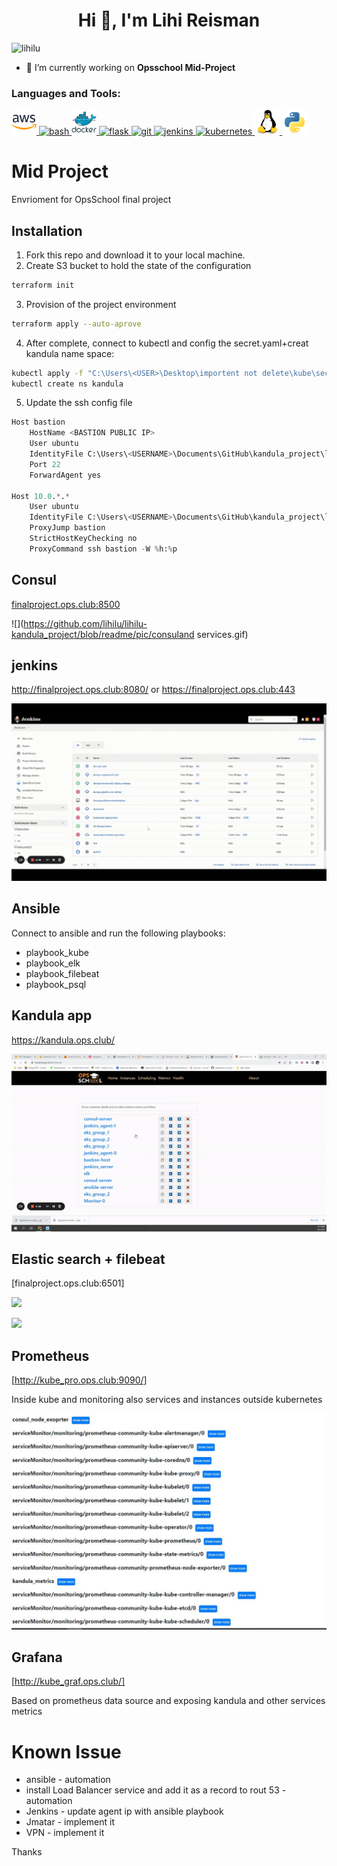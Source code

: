 <h1 align="center">Hi 👋, I'm Lihi Reisman</h1>
<p align="left"> <img src="https://komarev.com/ghpvc/?username=lihilu&label=Profile%20views&color=0e75b6&style=flat" alt="lihilu" /> </p>

- 🔭 I’m currently working on **Opsschool Mid-Project**

<h3 align="left">Languages and Tools:</h3>
<p align="left"> <a href="https://aws.amazon.com" target="_blank" rel="noreferrer"> <img src="https://raw.githubusercontent.com/devicons/devicon/master/icons/amazonwebservices/amazonwebservices-original-wordmark.svg" alt="aws" width="40" height="40"/> </a> <a href="https://www.gnu.org/software/bash/" target="_blank" rel="noreferrer"> <img src="https://www.vectorlogo.zone/logos/gnu_bash/gnu_bash-icon.svg" alt="bash" width="40" height="40"/> </a> <a href="https://www.docker.com/" target="_blank" rel="noreferrer"> <img src="https://raw.githubusercontent.com/devicons/devicon/master/icons/docker/docker-original-wordmark.svg" alt="docker" width="40" height="40"/> </a> <a href="https://flask.palletsprojects.com/" target="_blank" rel="noreferrer"> <img src="https://www.vectorlogo.zone/logos/pocoo_flask/pocoo_flask-icon.svg" alt="flask" width="40" height="40"/> </a> <a href="https://git-scm.com/" target="_blank" rel="noreferrer"> <img src="https://www.vectorlogo.zone/logos/git-scm/git-scm-icon.svg" alt="git" width="40" height="40"/> </a> <a href="https://www.jenkins.io" target="_blank" rel="noreferrer"> <img src="https://www.vectorlogo.zone/logos/jenkins/jenkins-icon.svg" alt="jenkins" width="40" height="40"/> </a> <a href="https://kubernetes.io" target="_blank" rel="noreferrer"> <img src="https://www.vectorlogo.zone/logos/kubernetes/kubernetes-icon.svg" alt="kubernetes" width="40" height="40"/> </a> <a href="https://www.linux.org/" target="_blank" rel="noreferrer"> <img src="https://raw.githubusercontent.com/devicons/devicon/master/icons/linux/linux-original.svg" alt="linux" width="40" height="40"/> </a> <a href="https://www.python.org" target="_blank" rel="noreferrer"> <img src="https://raw.githubusercontent.com/devicons/devicon/master/icons/python/python-original.svg" alt="python" width="40" height="40"/> </a> </p>


# Mid Project

Envrioment for OpsSchool final project
## Installation

1. Fork this repo and download it to your local machine.
2. Create S3 bucket to hold the state of the configuration 

```bash
terraform init
```
3. Provision of the project environment

```bash
terraform apply --auto-aprove
```
4. After complete, connect to kubectl and config the secret.yaml+creat kandula name space:
```bash
kubectl apply -f "C:\Users\<USER>\Desktop\importent not delete\kube\secret.yaml"
kubectl create ns kandula
```
5. Update the ssh config file

```python
Host bastion
    HostName <BASTION PUBLIC IP>
    User ubuntu
    IdentityFile C:\Users\<USERNAME>\Documents\GitHub\kandula_project\lihilu-kandula_project\project_instance_key.pem
    Port 22
    ForwardAgent yes

Host 10.0.*.*
    User ubuntu
    IdentityFile C:\Users\<USERNAME>\Documents\GitHub\kandula_project\lihilu-kandula_project/project_instance_key.pem
    ProxyJump bastion
    StrictHostKeyChecking no
    ProxyCommand ssh bastion -W %h:%p
```

## Consul
[finalproject.ops.club:8500](http://finalproject.ops.club:8500/)

![](https://github.com/lihilu/lihilu-kandula_project/blob/readme/pic/consuland services.gif)

## jenkins
http://finalproject.ops.club:8080/ or https://finalproject.ops.club:443

![](https://github.com/lihilu/lihilu-kandula_project/blob/readme/pic/jenkins.gif)

## Ansible

Connect to ansible and run the following playbooks:
* playbook_kube
* playbook_elk
* playbook_filebeat
* playbook_psql

## Kandula app
https://kandula.ops.club/

![](https://github.com/lihilu/lihilu-kandula_project/blob/readme/pic/kandukla-stopinstance.gif)

## Elastic search + filebeat
[finalproject.ops.club:6501]

![](https://github.com/lihilu/lihilu-kandula_project/blob/readme/pic/ElasticSearch.gif)

![](https://github.com/lihilu/lihilu-kandula_project/blob/readme/pic/Discover-Elastic-27-July-2022.gif)

## Prometheus
[http://kube_pro.ops.club:9090/]

Inside kube and monitoring also services and instances outside kubernetes

![](https://github.com/lihilu/lihilu-kandula_project/blob/readme/pic/PromOnKubewithEc2Instances.JPG)

## Grafana
[http://kube_graf.ops.club/]

Based on prometheus data source and exposing kandula and other services metrics


# Known Issue
* ansible - automation
* install Load Balancer service and add it as a record to rout 53 - automation
* Jenkins - update agent ip with ansible playbook
* Jmatar - implement it
* VPN - implement it

Thanks
